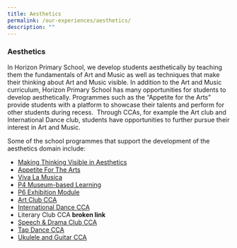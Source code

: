 ```yaml
---
title: Aesthetics
permalink: /our-experiences/aesthetics/
description: ""
---
```


### **Aesthetics**
In Horizon Primary School, we develop students aesthetically by teaching them the fundamentals of Art and Music as well as techniques that make their thinking about Art and Music visible. In addition to the Art and Music curriculum, Horizon Primary School has many opportunities for students to develop aesthetically. Programmes such as the “Appetite for the Arts” provide students with a platform to showcase their talents and perform for other students during recess.  Through CCAs, for example the Art club and International Dance club, students have opportunities to further pursue their interest in Art and Music.

Some of the school programmes that support the development of the aesthetics domain include:

* [Making Thinking Visible in Aesthetics](https://staging.d21co4ykjghpsi.amplifyapp.com/our-experiences/aesthetics/making-thinking-visible-in-aesthetics/)
* [Appetite For The Arts](https://staging.d21co4ykjghpsi.amplifyapp.com/our-experiences/aesthetics/appetite-for-the-arts/)
* [Viva La Musica](https://staging.d21co4ykjghpsi.amplifyapp.com/our-experiences/aesthetics/viva-la-musica/)
* [P4 Museum-based Learning](https://staging.d21co4ykjghpsi.amplifyapp.com/our-experiences/aesthetics/p4-museum-based-learning/)
* [P6 Exhibition Module](https://staging.d21co4ykjghpsi.amplifyapp.com/our-experiences/aesthetics/p6-exhibition-module/)
* [Art Club CCA](https://staging.d21co4ykjghpsi.amplifyapp.com/our-experiences/aesthetics/art-club/)
* [International Dance CCA](https://staging.d21co4ykjghpsi.amplifyapp.com/our-experiences/aesthetics/international-dance/)
* Literary Club CCA **broken link**
* [Speech & Drama Club CCA](https://staging.d21co4ykjghpsi.amplifyapp.com/our-experiences/aesthetics/speech-and-drama-club/)
* [Tap Dance CCA](https://staging.d21co4ykjghpsi.amplifyapp.com/our-experiences/aesthetics/tap-dance/)
* [Ukulele and Guitar CCA](https://staging.d21co4ykjghpsi.amplifyapp.com/our-experiences/aesthetics/ukulele-and-guitar/)